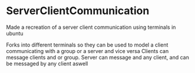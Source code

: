 # ServerClientCommunication
Made a recreation of a server client communication using terminals in ubuntu

Forks into different terminals so they can be used to model a client communicating with a group or a server and vice versa
Clients can message clients and or group.
Server can message and any client, and can be messaged by any client aswell
